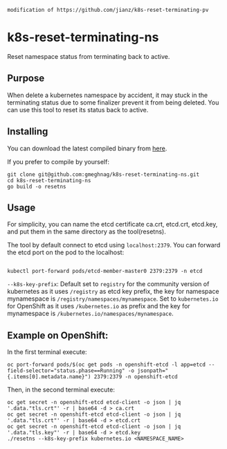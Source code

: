```
modification of https://github.com/jianz/k8s-reset-terminating-pv
```

# k8s-reset-terminating-ns

Reset namespace  status from terminating back to active. 

## Purpose

When delete a kubernetes namespace by accident, it may stuck in the terminating status due to some finalizer prevent it from being deleted. You can use this tool to reset its status back to active.

## Installing

You can download the latest compiled binary from [here](https://github.com/gmeghnag/k8s-reset-terminating-ns/releases).

If you prefer to compile by yourself:

```shell
git clone git@github.com:gmeghnag/k8s-reset-terminating-ns.git
cd k8s-reset-terminating-ns
go build -o resetns
```

## Usage

For simplicity, you can name the etcd certificate ca.crt, etcd.crt, etcd.key, and put them in the same directory as the tool(resetns).

The tool by default connect to etcd using `localhost:2379`. You can forward the etcd port on the pod to the localhost:

```shell

kubectl port-forward pods/etcd-member-master0 2379:2379 -n etcd
```

`--k8s-key-prefix`: Default set to `registry` for the community version of kubernetes as it uses `/registry` as etcd key prefix, the key for namespace  mynamespace is `/registry/namespaces/mynamespace`. Set to `kubernetes.io` for OpenShift as it uses `/kubernetes.io` as prefix and the key for mynamespace is `/kubernetes.io/namespaces/mynamespace`.

## Example on OpenShift:
In the first terminal execute:
```shell
oc port-forward pods/$(oc get pods -n openshift-etcd -l app=etcd --field-selector="status.phase==Running" -o jsonpath="{.items[0].metadata.name}") 2379:2379 -n openshift-etcd
```
Then, in the second terminal execute:
```shell
oc get secret -n openshift-etcd etcd-client -o json | jq '.data."tls.crt"' -r | base64 -d > ca.crt
oc get secret -n openshift-etcd etcd-client -o json | jq '.data."tls.crt"' -r | base64 -d > etcd.crt
oc get secret -n openshift-etcd etcd-client -o json | jq '.data."tls.key"' -r | base64 -d > etcd.key
./resetns --k8s-key-prefix kubernetes.io <NAMESPACE_NAME>
```

